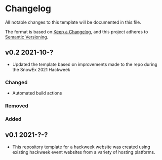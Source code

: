 # Changelog

All notable changes to this template will be documented in this file.

The format is based on [Keep a Changelog](https://keepachangelog.com/en/1.0.0/),
and this project adheres to [Semantic Versioning](https://semver.org/spec/v2.0.0.html).

## v0.2 2021-10-?
- Updated the template based on improvements made to the repo during the SnowEx 2021 Hackweek

### Changed
- Automated build actions
### Removed

### Added
## v0.1 2021-?-?

- This repository template for a hackweek website was created using existing hackweek event websites from a variety of hosting platforms.
